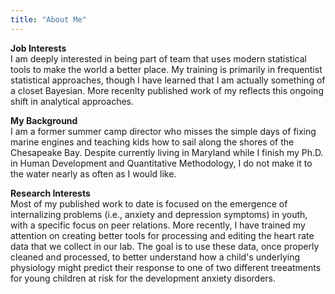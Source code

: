 ```yaml
---
title: "About Me"
---
```

**Job Interests**   
I am deeply interested in being part of team that uses modern statistical tools to make the world a better place. My training is primarily in frequentist statistical approaches, though I have learned that I am actually something of a closet Bayesian. More recenlty published work of my reflects this ongoing shift in analytical approaches. 

**My Background**  
I am a former summer camp director who misses the simple days of fixing marine engines and teaching kids how to sail along the shores of the Chesapeake Bay. Despite currently living in Maryland while I finish my Ph.D. in Human Development and Quantitative Methodology, I do not make it to the water nearly as often as I would like. 

**Research Interests**  
Most of my published work to date is focused on the emergence of internalizing problems (i.e., anxiety and depression symptoms) in youth, with a specific focus on peer relations. More recently, I have trained my attention on creating better tools for processing and editing the heart rate data that we collect in our lab. The goal is to use these data, once properly cleaned and processed, to better understand how a child's underlying physiology might predict their response to one of two different treeatments for young children at risk for the development anxiety disorders. 

